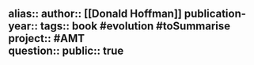 alias::
author:: [[Donald Hoffman]] 
publication-year::
tags:: book #evolution #toSummarise 
project:: #AMT  
question::
public:: true
-